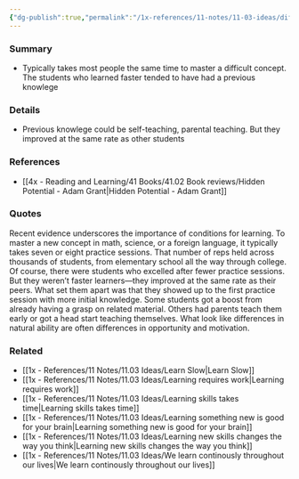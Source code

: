 ```yaml
---
{"dg-publish":true,"permalink":"/1x-references/11-notes/11-03-ideas/differences-in-learning-speed-are-often-just-differences-of-opportunity/","title":"Differences in learning speed are often just differences of opportunity","created":"2024-05-12T16:39:23.491+03:00","updated":"2024-05-12T16:41:57.420+03:00"}
---
```



### Summary
- Typically takes most people the same time to master a difficult concept. The students who learned faster tended to have had a previous knowlege

### Details
- Previous knowlege could be self-teaching, parental teaching. But they improved at the same rate as other students

### References
- [[4x - Reading and Learning/41 Books/41.02 Book reviews/Hidden Potential - Adam Grant\|Hidden Potential - Adam Grant]]

### Quotes
Recent evidence underscores the importance of conditions for learning.
To master a new concept in math, science, or a foreign language, it typically takes seven or eight practice sessions. That number of reps held across thousands of students, from elementary school all the way through college. Of course, there were students who excelled after fewer practice sessions. But they weren’t faster learners—they improved at the same rate as their peers. What set them apart was that they showed up to the first practice session with more initial knowledge. Some students got a boost from already having a grasp on related material. Others had parents teach them early or got a head start teaching themselves. What look like differences in natural ability are often differences in opportunity and motivation.


### Related
- [[1x - References/11 Notes/11.03 Ideas/Learn Slow\|Learn Slow]]
- [[1x - References/11 Notes/11.03 Ideas/Learning requires work\|Learning requires work]]
- [[1x - References/11 Notes/11.03 Ideas/Learning skills takes time\|Learning skills takes time]]
- [[1x - References/11 Notes/11.03 Ideas/Learning something new is good for your brain\|Learning something new is good for your brain]]
- [[1x - References/11 Notes/11.03 Ideas/Learning new skills changes the way you think\|Learning new skills changes the way you think]]
- [[1x - References/11 Notes/11.03 Ideas/We learn continously throughout our lives\|We learn continously throughout our lives]]